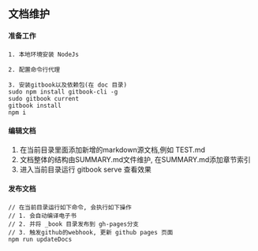 ## 文档维护

#### 准备工作


```
1. 本地环境安装 NodeJs

2. 配置命令行代理

3. 安装gitbook以及依赖包(在 doc 目录)
sudo npm install gitbook-cli -g
sudo gitbook current
gitbook install
npm i
```

#### 编辑文档

1. 在当前目录里面添加新增的markdown源文档,例如 TEST.md
2. 文档整体的结构由SUMMARY.md文件维护, 在SUMMARY.md添加章节索引
3. 进入当前目录运行 gitbook serve 查看效果


#### 发布文档

```
// 在当前目录运行如下命令, 会执行如下操作 
// 1. 会自动编译电子书
// 2. 并将 _book 目录发布到 gh-pages分支
// 3. 触发github的webhook, 更新 github pages 页面
npm run updateDocs
```
